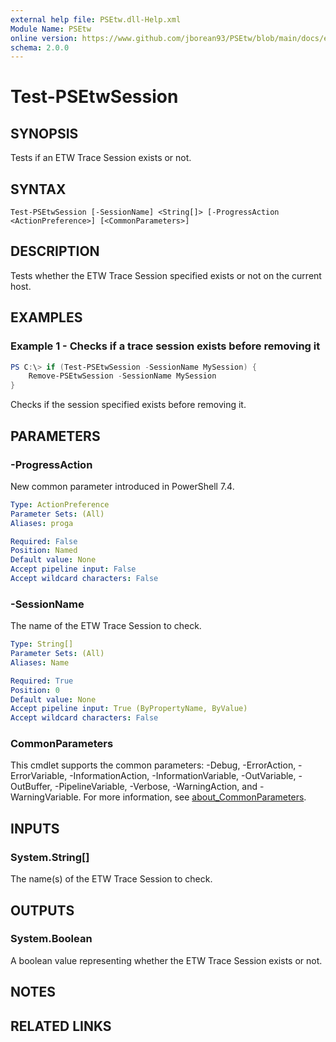 ```yaml
---
external help file: PSEtw.dll-Help.xml
Module Name: PSEtw
online version: https://www.github.com/jborean93/PSEtw/blob/main/docs/en-US/Test-PSEtwSession.md
schema: 2.0.0
---
```


# Test-PSEtwSession

## SYNOPSIS
Tests if an ETW Trace Session exists or not.

## SYNTAX

```
Test-PSEtwSession [-SessionName] <String[]> [-ProgressAction <ActionPreference>] [<CommonParameters>]
```

## DESCRIPTION
Tests whether the ETW Trace Session specified exists or not on the current host.

## EXAMPLES

### Example 1 - Checks if a trace session exists before removing it
```powershell
PS C:\> if (Test-PSEtwSession -SessionName MySession) {
    Remove-PSEtwSession -SessionName MySession
}
```

Checks if the session specified exists before removing it.

## PARAMETERS

### -ProgressAction
New common parameter introduced in PowerShell 7.4.

```yaml
Type: ActionPreference
Parameter Sets: (All)
Aliases: proga

Required: False
Position: Named
Default value: None
Accept pipeline input: False
Accept wildcard characters: False
```

### -SessionName
The name of the ETW Trace Session to check.

```yaml
Type: String[]
Parameter Sets: (All)
Aliases: Name

Required: True
Position: 0
Default value: None
Accept pipeline input: True (ByPropertyName, ByValue)
Accept wildcard characters: False
```

### CommonParameters
This cmdlet supports the common parameters: -Debug, -ErrorAction, -ErrorVariable, -InformationAction, -InformationVariable, -OutVariable, -OutBuffer, -PipelineVariable, -Verbose, -WarningAction, and -WarningVariable. For more information, see [about_CommonParameters](http://go.microsoft.com/fwlink/?LinkID=113216).

## INPUTS

### System.String[]
The name(s) of the ETW Trace Session to check.

## OUTPUTS

### System.Boolean
A boolean value representing whether the ETW Trace Session exists or not.

## NOTES

## RELATED LINKS
